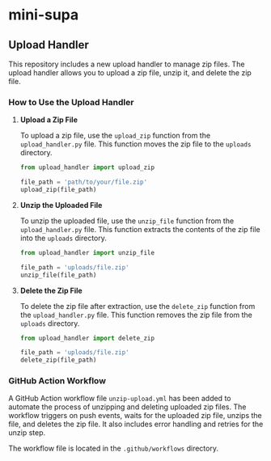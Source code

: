 # mini-supa

## Upload Handler

This repository includes a new upload handler to manage zip files. The upload handler allows you to upload a zip file, unzip it, and delete the zip file.

### How to Use the Upload Handler

1. **Upload a Zip File**

   To upload a zip file, use the `upload_zip` function from the `upload_handler.py` file. This function moves the zip file to the `uploads` directory.

   ```python
   from upload_handler import upload_zip

   file_path = 'path/to/your/file.zip'
   upload_zip(file_path)
   ```

2. **Unzip the Uploaded File**

   To unzip the uploaded file, use the `unzip_file` function from the `upload_handler.py` file. This function extracts the contents of the zip file into the `uploads` directory.

   ```python
   from upload_handler import unzip_file

   file_path = 'uploads/file.zip'
   unzip_file(file_path)
   ```

3. **Delete the Zip File**

   To delete the zip file after extraction, use the `delete_zip` function from the `upload_handler.py` file. This function removes the zip file from the `uploads` directory.

   ```python
   from upload_handler import delete_zip

   file_path = 'uploads/file.zip'
   delete_zip(file_path)
   ```

### GitHub Action Workflow

A GitHub Action workflow file `unzip-upload.yml` has been added to automate the process of unzipping and deleting uploaded zip files. The workflow triggers on push events, waits for the uploaded zip file, unzips the file, and deletes the zip file. It also includes error handling and retries for the unzip step.

The workflow file is located in the `.github/workflows` directory.
